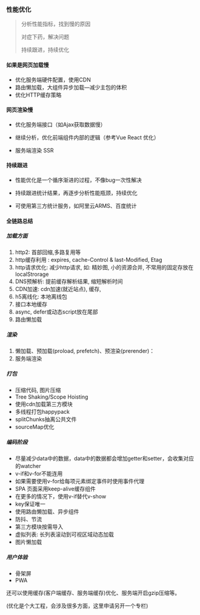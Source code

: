 ### 性能优化

>分析性能指标，找到慢的原因
>
>对症下药，解决问题
>
>持续跟进，持续优化

#### 如果是网页加载慢

- 优化服务端硬件配置，使用CDN
- 路由懒加载，大组件异步加载—减少主包的体积
- 优化HTTP缓存策略

#### 网页渲染慢

- 优化服务端接口（如Ajax获取数据慢）

- 继续分析，优化前端组件内部的逻辑（参考Vue React 优化）
- 服务端渲染 SSR 

#### 持续跟进

- 性能优化是一个循序渐进的过程，不像bug一次性解决

- 持续跟进统计结果，再逐步分析性能瓶颈，持续优化

- 可使用第三方统计服务，如阿里云ARMS、百度统计

#### 全链路总结

##### 加载方面

1. http2:  首部回缩,多路复用等
2. http缓存利用 :  expires,  cache-Control & last-Modified,  Etag
3. http请求优化:  减少http请求, 如: 精妙图, 小的资源合并, 不常用的固定存放在localStrorage
4. DNS预解析:    提前缓存解析结果, 缩短解析时间
5. CDN加速:  cdn加速(就近站点),  缓存,
6. h5离线化:  本地离线包
7. 接口本地缓存
8. async, defer或动态script放在尾部
9. 路由懒加载

##### 渲染

1. 懒加载、预加载(proload, prefetch)、预渲染(prerender)：
2. 服务端渲染

##### 打包

- 压缩代码, 图片压缩
- Tree Shaking/Scope Hoisting
- 使用cdn加载第三方模块
- 多线程打包happypack
- splitChunks抽离公共文件
- sourceMap优化

##### 编码阶段

- 尽量减少data中的数据，data中的数据都会增加getter和setter，会收集对应的watcher
- v-if和v-for不能连用
- 如果需要使用v-for给每项元素绑定事件时使用事件代理
- SPA 页面采用keep-alive缓存组件
- 在更多的情况下，使用v-if替代v-show
- key保证唯一
- 使用路由懒加载、异步组件
- 防抖、节流
- 第三方模块按需导入
- 虚拟列表: 长列表滚动到可视区域动态加载
- 图片懒加载

##### 用户体验

- 骨架屏
- PWA

还可以使用缓存(客户端缓存、服务端缓存)优化、服务端开启gzip压缩等。

(优化是个大工程，会涉及很多方面，这里申请另开一个专栏)